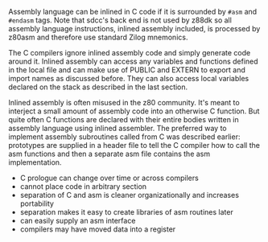 Assembly language can be inlined in C code if it is surrounded by `#asm` and `#endasm` tags. Note that sdcc's back end is not used by z88dk so all assembly language instructions, inlined assembly included, is processed by z80asm and therefore use standard Zilog mnemonics.

The C compilers ignore inlined assembly code and simply generate code around it. Inlined assembly can access any variables and functions defined in the local file and can make use of PUBLIC and EXTERN to export and import names as discussed before. They can also access local variables declared on the stack as described in the last section.

Inlined assembly is often misused in the z80 community. It's meant to interject a small amount of assembly code into an otherwise C function. But quite often C functions are declared with their entire bodies written in assembly language using inlined assembler. The preferred way to implement assembly subroutines called from C was described earlier: prototypes are supplied in a header file to tell the C compiler how to call the asm functions and then a separate asm file contains the asm implementation.

* C prologue can change over time or across compilers
* cannot place code in arbitrary section
* separation of C and asm is cleaner organizationally and increases portability
* separation makes it easy to create libraries of asm routines later
* can easily supply an asm interface
* compilers may have moved data into a register
